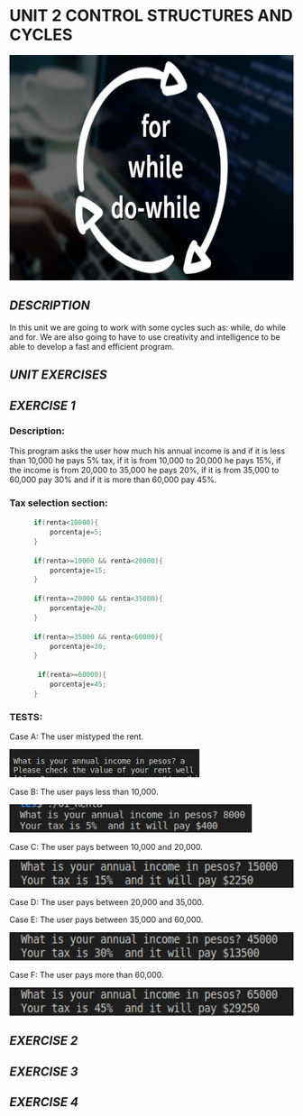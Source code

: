 # UNIT 2 CONTROL STRUCTURES AND CYCLES
 
 <img alt="Cycles" height="400" src="https://github.com/Up210188/Up210188_cpp/blob/main/imagenes/ciclos-de-programacion.jpg"/>
 
## ***DESCRIPTION***
In this unit we are going to work with some cycles such as: while, do while and for. We are also going to have to use creativity and intelligence to be able to develop a fast and efficient program.
 
 ## ***UNIT EXERCISES***

 ## ***EXERCISE 1***

 ### Description:
 This program asks the user how much his annual income is and if it is less than 10,000 he pays 5% tax, if it is from 10,000 to 20,000 he pays 15%,  if the income is from 20,000 to 35,000 he pays 20%, if it is from 35,000 to 60,000 pay 30% and if it is more than 60,000 pay 45%.
 ### Tax selection section:
  
  ```c++
        if(renta<10000){
            porcentaje=5;
        }    
        
        if(renta>=10000 && renta<20000){
            porcentaje=15;
        }

        if(renta>=20000 && renta<35000){
            porcentaje=20;
        }

        if(renta>=35000 && renta<60000){
            porcentaje=30;
        }    
            
         if(renta>=60000){
            porcentaje=45;
        }
  ```      
   ### TESTS:
Case A: The user mistyped the rent.

<img alt="1.1" height="50" src="https://github.com/Up210188/Up210188_cpp/blob/main/imagenes/1.1.png"/> 

Case B: The user pays less than 10,000.

<img alt="1.2" height="50" src="https://github.com/Up210188/Up210188_cpp/blob/main/imagenes/1.2.png"/> 

Case C: The user pays between 10,000 and 20,000.

<img alt="1.3" height="50" src="https://github.com/Up210188/Up210188_cpp/blob/main/imagenes/1.3.png"/> 

Case D: The user pays between 20,000 and 35,000.



Case E: The user pays between 35,000 and 60,000.

<img alt="1.4" height="50" src="https://github.com/Up210188/Up210188_cpp/blob/main/imagenes/1.4.png"/> 

Case F: The user pays more than 60,000.

<img alt="1.5" height="50" src="https://github.com/Up210188/Up210188_cpp/blob/main/imagenes/1.5.png"/>  

 ## ***EXERCISE 2***
 ## ***EXERCISE 3***
 ## ***EXERCISE 4***
